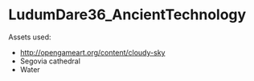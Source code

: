 # LudumDare36_AncientTechnology


Assets used:
- http://opengameart.org/content/cloudy-sky
- Segovia cathedral
- Water
